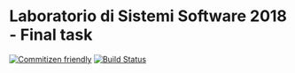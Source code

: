 # Laboratorio di Sistemi Software 2018 - Final task

[![Commitizen friendly](https://img.shields.io/badge/commitizen-friendly-brightgreen.svg)](http://commitizen.github.io/cz-cli/)
[![Build Status](https://travis-ci.com/NiccoMlt/ISS-2018-Final-Task.svg?branch=master)](https://travis-ci.com/NiccoMlt/ISS-2018-Final-Task)

